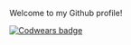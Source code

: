 Welcome to my Github profile!

[![Codwears badge](https://www.codewars.com/users/dskuzniatsou/badges/small)](https://www.codewars.com/users/dskuzniatsou)
